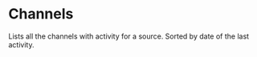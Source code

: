 # Channels

Lists all the channels with activity for a source.
Sorted by date of the last activity.
